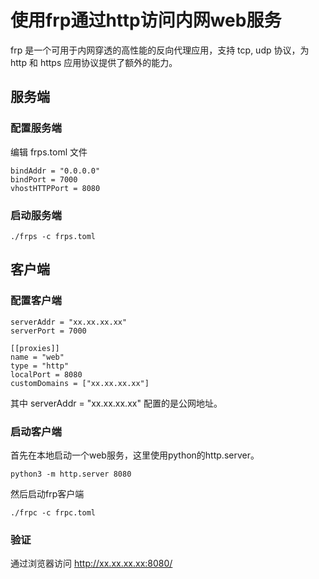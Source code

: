 # 使用frp通过http访问内网web服务

frp 是一个可用于内网穿透的高性能的反向代理应用，支持 tcp, udp 协议，为 http 和 https 应用协议提供了额外的能力。

## 服务端

### 配置服务端

编辑 frps.toml 文件

``` shell
bindAddr = "0.0.0.0"
bindPort = 7000
vhostHTTPPort = 8080
```

### 启动服务端

``` shell
./frps -c frps.toml
```

## 客户端

### 配置客户端

``` shell
serverAddr = "xx.xx.xx.xx"
serverPort = 7000

[[proxies]]
name = "web"
type = "http"
localPort = 8080
customDomains = ["xx.xx.xx.xx"]
```

其中 serverAddr = "xx.xx.xx.xx" 配置的是公网地址。

### 启动客户端

首先在本地启动一个web服务，这里使用python的http.server。

``` shell
python3 -m http.server 8080
```

然后启动frp客户端

``` shell
./frpc -c frpc.toml
```

### 验证

通过浏览器访问 http://xx.xx.xx.xx:8080/
